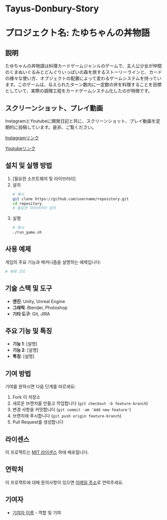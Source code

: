 # Tayus-Donbury-Story

# プロジェクト名: たゆちゃんの丼物語

## 説明
たゆちゃんの丼物語は料理カードゲームジャンルのゲームで、主人公少女が仲間のくまぬいぐるみとどんぐりいっぱいの森を旅するストーリーラインと、カードの様々な使い方、オブジェクトの配置によって変わるゲームシステムを持っています。このゲームは、与えられたターン数内に一定数の丼を料理することを目標としていて、実際の調理工程をカードゲームシステム化したのが特徴です。

## スクリーンショット、プレイ動画
InstagramとYoutubeに開発日記と共に、スクリーンショット、プレイ動画を定期的に投稿しています。是非、ご覧ください。

[Instagramリンク](https://www.instagram.com/tayus_dbstory/)

[Youtubeリンク](https://www.youtube.com/@user-le6it9ys2n)

## 설치 및 실행 방법

1. [필요한 소프트웨어 및 라이브러리]
2. 설치
   ```bash
   # 예시
   git clone https://github.com/username/repository.git
   cd repository
   # 필요한 라이브러리 설치
   ```
3. 실행
   ```bash
   # 예시
   ./run_game.sh
   ```

## 사용 예제
게임의 주요 기능과 메커니즘을 설명하는 예제입니다:
```python
# 예제 코드
```

## 기술 스택 및 도구
- **엔진**: Unity, Unreal Engine
- **그래픽**: Blender, Photoshop
- **기타 도구**: Git, JIRA

## 주요 기능 및 특징
- **기능 1**: [설명]
- **기능 2**: [설명]
- **특징**: [설명]

## 기여 방법
기여를 원하시면 다음 단계를 따르세요:
1. Fork 이 저장소
2. 새로운 브랜치를 만들고 작업합니다 (`git checkout -b feature-branch`)
3. 변경 사항을 커밋합니다 (`git commit -am 'Add new feature'`)
4. 브랜치에 푸시합니다 (`git push origin feature-branch`)
5. Pull Request를 생성합니다

## 라이센스
이 프로젝트는 [MIT 라이센스](LICENSE) 하에 배포됩니다.

## 연락처
이 프로젝트에 대해 문의사항이 있으면 [이메일 주소](mailto:example@example.com)로 연락주세요.

## 기여자
- [기여자 이름](https://github.com/기여자-프로필) - 역할 및 기여
```

